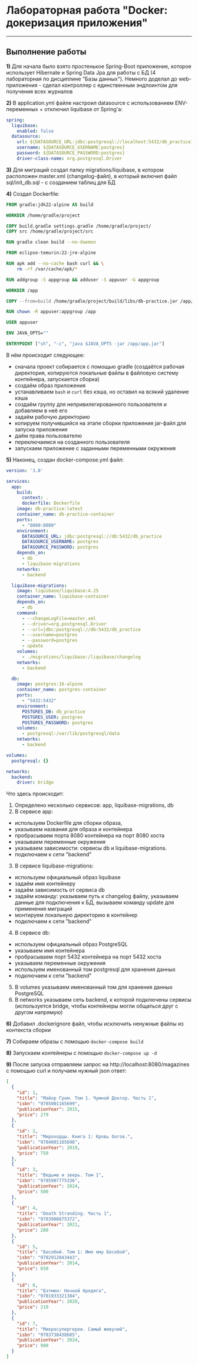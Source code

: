 # Лабораторная работа "Docker: докеризация приложения"

<hr>

## Выполнение работы

**1)** Для начала было взято простенькое Spring-Boot приложение,
которое использует Hibernate и Spring Data Jpa для работы с БД (4 лабораторная по дисциплине "Базы данных"). 
Немного доделал до web-приложения - сделал контроллер с единственным эндпоинтом для получения всех журналов

**2)** В application.yml файле настроил datasource с использованием ENV-переменных + отключил liquibase от Spring'а:

```yaml
spring:
  liquibase:
    enabled: false
  datasource:
    url: ${DATASOURCE_URL:jdbc:postgresql://localhost:5432/db_practice}
    username: ${DATASOURCE_USERNAME:postgres}
    password: ${DATASOURCE_PASSWORD:postgres}
    driver-class-name: org.postgresql.Driver
```

**3)** Для миграций создал папку migrations/liquibase, в котором расположен master.xml (changelog-файл),
в который включил файл sql/init_db.sql - с созданием таблиц для БД

**4)** Создал Dockerfile:
```dockerfile
FROM gradle:jdk22-alpine AS build

WORKDIR /home/gradle/project

COPY build.gradle settings.gradle /home/gradle/project/
COPY src /home/gradle/project/src

RUN gradle clean build --no-daemon

FROM eclipse-temurin:22-jre-alpine

RUN apk add --no-cache bash curl && \
    rm -rf /var/cache/apk/*

RUN addgroup -S appgroup && adduser -S appuser -G appgroup

WORKDIR /app

COPY --from=build /home/gradle/project/build/libs/db-practice.jar /app/app.jar

RUN chown -R appuser:appgroup /app

USER appuser

ENV JAVA_OPTS=""

ENTRYPOINT ["sh", "-c", "java $JAVA_OPTS -jar /app/app.jar"]
```

В нём происходит следующее:
- сначала проект собирается с помощью gradle
(создаётся рабочая директория, копируются локальные файлы в файловую систему контейнера, запускается сборка)
- создаём образ приложения
- устанавливаем `bash` и `curl` без кэша, но оставил на всякий удаление кэша
- создаём группу для непривилегированного пользователя и добавляем в неё его
- задаём рабочую директорию
- копируем получившийся на этапе сборки приложения jar-файл для запуска приложения
- даём права пользователю
- переключаемся на созданного пользователя
- запускаем приложение с заданными переменными окружения

**5)** Наконец, создан docker-compose.yml файл:
```yaml
version: '3.8'

services:
  app:
    build:
      context: .
      dockerfile: Dockerfile
    image: db-practice:latest
    container_name: db-practice-container
    ports:
      - "8080:8080"
    environment:
      DATASOURCE_URL: jdbc:postgresql://db:5432/db_practice
      DATASOURCE_USERNAME: postgres
      DATASOURCE_PASSWORD: postgres
    depends_on:
      - db
      - liquibase-migrations
    networks:
      - backend

  liquibase-migrations:
    image: liquibase/liquibase:4.25
    container_name: liquibase-container
    depends_on:
      - db
    command:
      - --changeLogFile=master.xml
      - --driver=org.postgresql.Driver
      - --url=jdbc:postgresql://db:5432/db_practice
      - --username=postgres
      - --password=postgres
      - update
    volumes:
      - ./migrations/liquibase:/liquibase/changelog
    networks:
      - backend

  db:
    image: postgres:16-alpine
    container_name: postgres-container
    ports:
      - "5432:5432"
    environment:
      POSTGRES_DB: db_practice
      POSTGRES_USER: postgres
      POSTGRES_PASSWORD: postgres
    volumes:
      - postgresql:/var/lib/postgresql/data
    networks:
      - backend

volumes:
  postgresql: {}

networks:
  backend:
    driver: bridge
```

Что здесь происходит:
1. Определено несколько сервисов: app, liquibase-migrations, db
2. В сервисе app:
 - используем Dockerfile для сборки образа,
 - указываем названия для образа и контейнера
 - пробрасываем порта 8080 контейнера на порт 8080 хоста
 - указываем переменные окружения
 - указываем зависимости: сервисы db и liquibase-migrations.
 - подключаем к сети "backend"
3. В сервисе liquibase-migrations:
 - используем официальный образ liquibase
 - задаём имя контейнеру
 - задаём зависимость от сервиса db
 - задаём команду: указываем путь к changelog файлу,
указываем данные для подключения к БД, вызываем команду update для применения миграций
 - монтируем локальную директорию в контейнер
 - подключаем к сети "backend"
4. В сервисе db:
 - используем официальный образ PostgreSQL
 - указываем имя контейнера
 - пробрасываем порт 5432 контейнера на порт 5432 хоста
 - указываем переменные окружения
 - используем именованный том postgresql для хранения данных
 - подключаем к сети "backend"
5. В volumes указываем именованный том для хранения данных PostgreSQL
6. В networks указываем сеть backend, к которой подключены сервисы
(используется bridge, чтобы контейнеры могли общаться друг с другом напрямую)

**6)** Добавил .dockerignore файл, чтобы исключить ненужные файлы из контекста сборки

**7)** Собираем образы с помощью `docker-compose build`

**8)** Запускаем контейнеры с помощью `docker-compose up -d`

**9)** После запуска отправляем запрос на http://localhost:8080/magazines с помощью curl и получаем нужный json ответ:

```json
[
  {
    "id": 1,
    "title": "Майор Гром. Том 1. Чумной Доктор. Часть 1",
    "isbn": "9785001165699",
    "publicationYear": 2015,
    "price": 279
  },
  {
    "id": 2,
    "title": "Мироходцы. Книга 1: Кровь богов.",
    "isbn": "9784001165698",
    "publicationYear": 2019,
    "price": 750
  },
  {
    "id": 3,
    "title": "Ведьма и зверь. Том 1",
    "isbn": "9785907775336",
    "publicationYear": 2024,
    "price": 500
  },
  {
    "id": 4,
    "title": "Death Stranding. Часть 1",
    "isbn": "9783908875372",
    "publicationYear": 2021,
    "price": 280
  },
  {
    "id": 5,
    "title": "Бесобой. Том 1: Имя ему Бесобой",
    "isbn": "9782912843443",
    "publicationYear": 2014,
    "price": 650
  },
  {
    "id": 6,
    "title": "Бэтмен: Ночной бродяга",
    "isbn": "9781933321384",
    "publicationYear": 2020,
    "price": 210
  },
  {
    "id": 7,
    "title": "Микросупергерои. Самый живучий",
    "isbn": "9783738438685",
    "publicationYear": 2024,
    "price": 980
  }
]
```